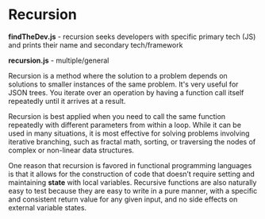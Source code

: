 # Recursion

**findTheDev.js** - recursion seeks developers with specific primary tech (JS) and prints their name and secondary tech/framework

**recursion.js** - multiple/general

Recursion is a method where the solution to a problem depends on solutions to smaller instances of the same problem.  It's very useful for JSON trees.  You iterate over an operation by having a function call itself repeatedly until it arrives at a result.

Recursion is best applied when you need to call the same function repeatedly with different parameters from within a loop. While it can be used in many situations, it is most effective for solving problems involving iterative branching, such as fractal math, sorting, or traversing the nodes of complex or non-linear data structures.

One reason that recursion is favored in functional programming languages is that it allows for the construction of code that doesn’t require setting and maintaining **state** with local variables. Recursive functions are also naturally easy to test because they are easy to write in a pure manner, with a specific and consistent return value for any given input, and no side effects on external variable states.
